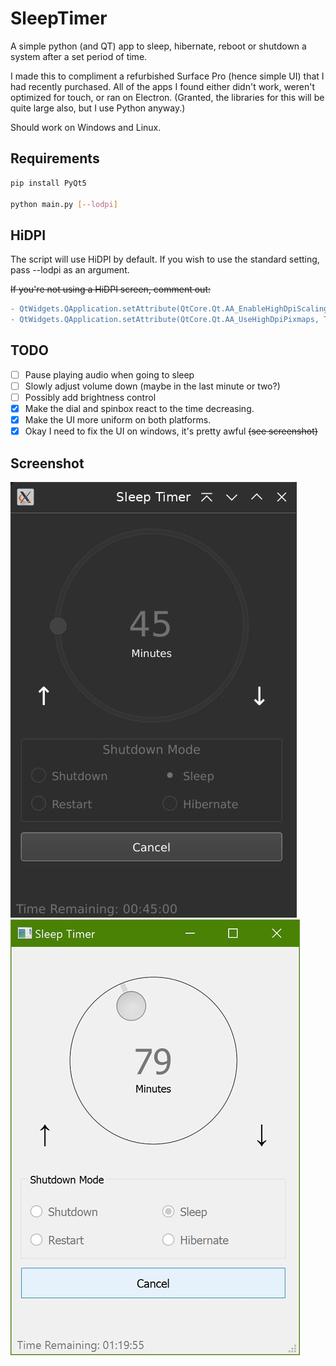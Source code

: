 # SleepTimer

A simple python (and QT) app to sleep, hibernate, reboot or shutdown a system after a set period of time.

I made this to compliment a refurbished Surface Pro (hence simple UI) that I had recently purchased. All of the apps I found either didn't work, weren't optimized for touch, or ran on Electron. (Granted, the libraries for this will be quite large also, but I use Python anyway.)

Should work on Windows and Linux. 

## Requirements
```bash
pip install PyQt5

python main.py [--lodpi]
```

## HiDPI

The script will use HiDPI by default. If you wish to use the standard setting, pass --lodpi as an argument.

~~If you're not using a HiDPI screen, comment out:~~

```diff
- QtWidgets.QApplication.setAttribute(QtCore.Qt.AA_EnableHighDpiScaling, True) #enable highdpi scaling
- QtWidgets.QApplication.setAttribute(QtCore.Qt.AA_UseHighDpiPixmaps, True) #use highdpi icons
```

## TODO

- [ ] Pause playing audio when going to sleep
- [ ] Slowly adjust volume down (maybe in the last minute or two?)
- [ ] Possibly add brightness control
- [x] Make the dial and spinbox react to the time decreasing.
- [x] Make the UI more uniform on both platforms.
- [x] Okay I need to fix the UI on windows, it's pretty awful ~~(see screenshot)~~

## Screenshot

![img](Screenshot.jpg) ![img](ScreenshotWindows.jpg)
